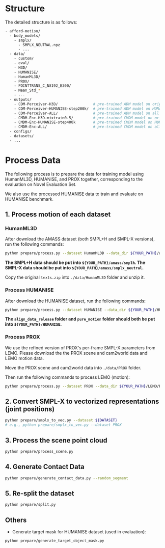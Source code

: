 
# Structure

The detailed structure is as follows:

```bash
- afford-motion/
  - body_models/
    - smplx/
      - SMPLX_NEUTRAL.npz
      - ...
  - data/
    - custom/
    - eval/
    - H3D/
    - HUMANISE/
    - HumanML3D/
    - PROX/
    - POINTTRANS_C_N8192_E300/
    - Mean_Std_*
    - ...
  - outputs/
    - CDM-Perceiver-H3D/                # pre-trained ADM model on original HumanML3D dataset
    - CDM-Perceiver-HUMANISE-step200k/  # pre-trained ADM model on HUMANISE dataset
    - CDM-Perceiver-ALL/                # pre-trained ADM model on all datasets for novel set evaluation
    - CMDM-Enc-H3D-mixtrain0.5/         # pre-trained CMDM model on original HumanML3D dataset
    - CMDM-Enc-HUMANISE-step400k        # pre-trained CMDM model on HUMANISE dataset
    - CMDM-Enc-ALL/                     # pre-trained CMDM model on all datasets for novel set evaluation
  - configs/
  - datasets/
  - ...
```

# Process Data

The following process is to prepare the data for training model using HumanML3D, HUMANISE, and PROX together, corresponding to the evaluation on Novel Evaluation Set.

We also use the processed HUMANISE data to train and evaluate on HUMANISE benchmark.

## 1. Process motion of each dataset

### HumanML3D

After download the AMASS dataset (both SMPL+H and SMPL-X versions), run the following commands:

```bash
python prepare/process.py --dataset HumanML3D --data_dir ${YOUR_PATH}/amass/smplx_neutral
```
**The SMPL+H data should be put into `${YOUR_PATH}/amass/smplh`. The SMPL-X data should be put into `${YOUR_PATH}/amass/smplx_neutral`.**

Copy the original `texts.zip` into `./data/HumanML3D` folder and unzip it.

### Process HUMANISE

After download the HUMANISE dataset, run the following commands:

```bash
python prepare/process.py --dataset HUMANISE --data_dir ${YOUR_PATH}/HUMANISE
```

**The `align_data_release` folder and `pure_motion` folder should both be put into `${YOUR_PATH}/HUMANISE`.**

### Process PROX

We use the refined version of PROX's per-frame SMPL-X parameters from LEMO. Please download the the PROX scene and cam2world data and LEMO motion data.

Move the PROX scene and cam2world data into `./data/PROX` folder.

Then run the following commands to process LEMO (motion):

```bash
python prepare/process.py --dataset PROX --data_dir ${YOUR_PATH}/LEMO/PROX_temporal/PROX_temporal/PROXD_temp
```

## 2. Convert SMPL-X to vectorized representations (joint positions)

```bash
python prepare/smplx_to_vec.py --dataset ${DATASET}
# e.g., python prepare/smplx_to_vec.py --dataset PROX
```
## 3. Process the scene point cloud

```bash
python prepare/process_scene.py
```

## 4. Generate Contact Data

```bash
python prepare/generate_contact_data.py --random_segment
```

## 5. Re-split the dataset

```bash
python prepare/split.py
```

## Others

- Generate target mask for HUMANISE dataset (used in evaluation):
  
```bash
python prepare/generate_target_object_mask.py
```